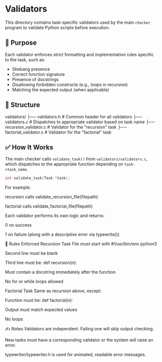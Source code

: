 # Validators

This directory contains task-specific validators used by the main `checker` program to validate Python scripts before execution.

## 🧪 Purpose

Each validator enforces strict formatting and implementation rules specific to the task, such as:

- Shebang presence
- Correct function signature
- Presence of docstrings
- Disallowing forbidden constructs (e.g., loops in recursion)
- Matching the expected output (when applicable)

## 📁 Structure

validators/
├── validators.h # Common header for all validators
├── validators.c # Dispatches to appropriate validator based on task name
├── recursion_validator.c # Validator for the "recursion" task
├── factorial_validator.c # Validator for the "factorial" task

## ✅ How It Works

The main checker calls `validate_task()` from `validators/validators.c`, which dispatches to the appropriate function depending on `task->task_name`.

```c
int validate_task(Task *task);
```

For example:

recursion calls validate_recursion_file(filepath)

factorial calls validate_factorial_file(filepath)

Each validator performs its own logic and returns:

0 on success

1 on failure (along with a descriptive error via typewrite())

📌 Rules Enforced
Recursion Task
File must start with #!/usr/bin/env python3

Second line must be blank

Third line must be: def recursion(n):

Must contain a docstring immediately after the function

No for or while loops allowed

Factorial Task
Same as recursion above, except:

Function must be: def factorial(n):

Output must match expected values

No loops

✍️ Notes
Validators are independent. Failing one will skip output checking.

New tasks must have a corresponding validator or the system will raise an error.

typewriter/typewriter.h is used for animated, readable error messages.
